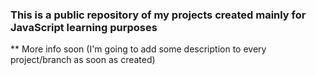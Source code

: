 ### This is a public repository of my projects created mainly for JavaScript learning purposes

\*\* More info soon (I'm going to add some description to every project/branch as soon as created)
